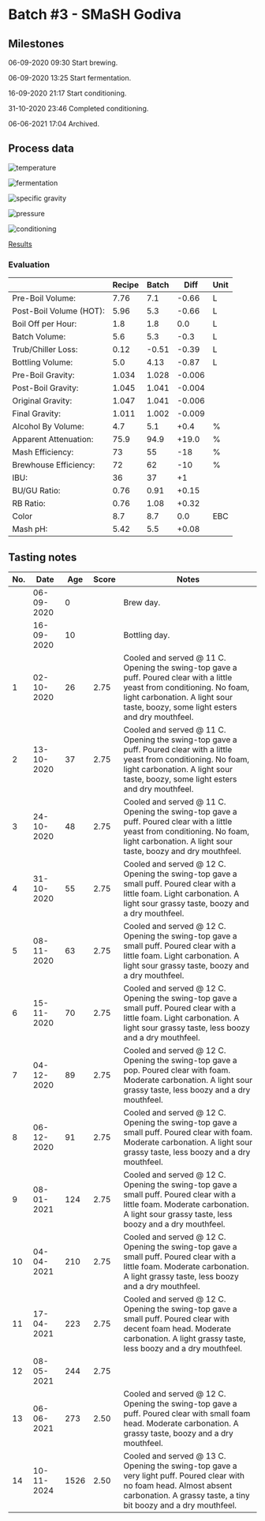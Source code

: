 # Batch #3 - SMaSH Godiva

## Milestones

06-09-2020 09:30 Start brewing.

06-09-2020 13:25 Start fermentation.

16-09-2020 21:17 Start conditioning.

31-10-2020 23:46 Completed conditioning.

06-06-2021 17:04 Archived.

## Process data

![temperature](temperature.png)

![fermentation](fermentation.png)

![specific gravity](gravity.png)

![pressure](pressure.png)

![conditioning](conditioning.png)

[Results](./Batch_3_SMaSH_Godiva_results.pdf)

### Evaluation

|                         | Recipe | Batch | Diff   | Unit |
|-------------------------|--------|-------|--------|------|
| Pre-Boil Volume:        | 7.76   | 7.1   | -0.66  | L    |
| Post-Boil Volume (HOT): | 5.96   | 5.3   | -0.66  | L    |
| Boil Off per Hour:      | 1.8    | 1.8   |  0.0   | L    |
| Batch Volume:           | 5.6    | 5.3   | -0.3   | L    |
| Trub/Chiller Loss:      | 0.12   | -0.51 | -0.39  | L    |
| Bottling Volume:        | 5.0    | 4.13  | -0.87  | L    |
| Pre-Boil Gravity:       | 1.034  | 1.028 | -0.006 |      |
| Post-Boil Gravity:      | 1.045  | 1.041 | -0.004 |      |
| Original Gravity:       | 1.047  | 1.041 | -0.006 |      |
| Final Gravity:          | 1.011  | 1.002 | -0.009 |      |
| Alcohol By Volume:      | 4.7    | 5.1   | +0.4   | %    |
| Apparent Attenuation:   | 75.9   | 94.9  | +19.0  | %    |
| Mash Efficiency:        | 73     | 55    | -18    | %    |
| Brewhouse Efficiency:   | 72     | 62    | -10    | %    |
| IBU:                    | 36     | 37    | +1     |      |
| BU/GU Ratio:            | 0.76   | 0.91  | +0.15  |      |
| RB Ratio:               | 0.76   | 1.08  | +0.32  |      |
| Color                   | 8.7    | 8.7   |  0.0   | EBC  |
| Mash pH:                | 5.42   | 5.5   | +0.08  |      |

## Tasting notes

| No. | Date       | Age | Score | Notes |
|-----|------------|-----|-------|-------|
|     | 06-09-2020 |   0 |       | Brew day. |
|     | 16-09-2020 |  10 |       | Bottling day. |
|   1 | 02-10-2020 |  26 |  2.75 | Cooled and served @ 11 C. Opening the swing-top gave a puff. Poured clear with a little yeast from conditioning. No foam, light carbonation. A light sour taste, boozy, some light esters and dry mouthfeel. |
|   2 | 13-10-2020 |  37 |  2.75 | Cooled and served @ 11 C. Opening the swing-top gave a puff. Poured clear with a little yeast from conditioning. No foam, light carbonation. A light sour taste, boozy, some light esters and dry mouthfeel. |
|   3 | 24-10-2020 |  48 |  2.75 | Cooled and served @ 11 C. Opening the swing-top gave a puff. Poured clear with a little yeast from conditioning. No foam, light carbonation. A light sour taste, boozy and dry mouthfeel. |
|   4 | 31-10-2020 |  55 |  2.75 | Cooled and served @ 12 C. Opening the swing-top gave a small puff. Poured clear with a little foam. Light carbonation. A light sour grassy taste, boozy and a dry mouthfeel. |
|   5 | 08-11-2020 |  63 |  2.75 | Cooled and served @ 12 C. Opening the swing-top gave a small puff. Poured clear with a little foam. Light carbonation. A light sour grassy taste, boozy and a dry mouthfeel. |
|   6 | 15-11-2020 |  70 |  2.75 | Cooled and served @ 12 C. Opening the swing-top gave a small puff. Poured clear with a little foam. Light carbonation. A light sour grassy taste, less boozy and a dry mouthfeel. |
|   7 | 04-12-2020 |  89 |  2.75 | Cooled and served @ 12 C. Opening the swing-top gave a pop. Poured clear with foam. Moderate carbonation. A light sour grassy taste, less boozy and a dry mouthfeel. |
|   8 | 06-12-2020 |  91 |  2.75 | Cooled and served @ 12 C. Opening the swing-top gave a small puff. Poured clear with foam. Moderate carbonation. A light sour grassy taste, less boozy and a dry mouthfeel. |
|   9 | 08-01-2021 | 124 |  2.75 | Cooled and served @ 12 C. Opening the swing-top gave a small puff. Poured clear with a little foam. Moderate carbonation. A light sour grassy taste, less boozy and a dry mouthfeel. |
|  10 | 04-04-2021 | 210 |  2.75 | Cooled and served @ 12 C. Opening the swing-top gave a small puff. Poured clear with a little foam. Moderate carbonation. A light grassy taste, less boozy and a dry mouthfeel. |
|  11 | 17-04-2021 | 223 |  2.75 | Cooled and served @ 12 C. Opening the swing-top gave a small puff. Poured clear with decent foam head. Moderate carbonation. A light grassy taste, less boozy and a dry mouthfeel. |
|  12 | 08-05-2021 | 244 |  2.75 | |
|  13 | 06-06-2021 | 273 |  2.50 | Cooled and served @ 12 C. Opening the swing-top gave a puff. Poured clear with small foam head. Moderate carbonation. A grassy taste, boozy and a dry mouthfeel. |
|  14 | 10-11-2024 |1526 |  2.50 | Cooled and served @ 13 C. Opening the swing-top gave a very light puff. Poured clear with no foam head. Almost absent carbonation. A grassy taste, a tiny bit boozy and a dry mouthfeel. |

